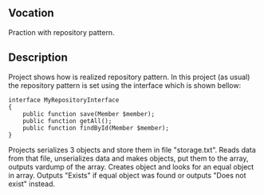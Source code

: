 ## Vocation
Praction with repository pattern.

## Description
Project shows how is realized repository pattern. In this project (as usual) the repository pattern is set using the interface which is
shown bellow:
```
interface MyRepositoryInterface
{
    public function save(Member $member);
    public function getAll();
    public function findById(Member $member);
}
```
Projects serializes 3 objects and store them in file "storage.txt". Reads data from that file, unserializes data and makes objects, put 
them to the array, outputs vardump of the array. Creates object and looks for an equal object in array. Outputs "Exists" if equal
object was found or outputs "Does not exist" instead.

